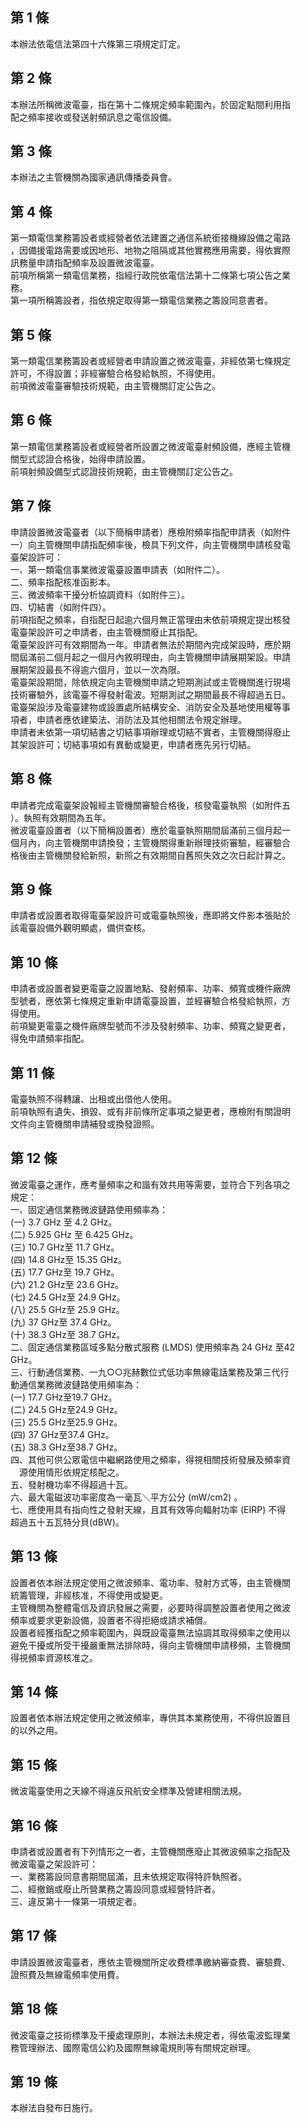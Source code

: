 第 1 條
-------
本辦法依電信法第四十六條第三項規定訂定。

第 2 條
-------
本辦法所稱微波電臺，指在第十二條規定頻率範圍內，於固定點間利用指  
配之頻率接收或發送射頻訊息之電信設備。

第 3 條
-------
本辦法之主管機關為國家通訊傳播委員會。

第 4 條
-------
第一類電信業務籌設者或經營者依法建置之通信系統銜接機線設備之電路  
，因備援電路需要或因地形、地物之阻隔或其他實務應用需要，得依實際  
訊務量申請指配頻率及設置微波電臺。  
前項所稱第一類電信業務，指經行政院依電信法第十二條第七項公告之業  
務。  
第一項所稱籌設者，指依規定取得第一類電信業務之籌設同意書者。

第 5 條
-------
第一類電信業務籌設者或經營者申請設置之微波電臺，非經依第七條規定  
許可，不得設置；非經審驗合格發給執照，不得使用。  
前項微波電臺審驗技術規範，由主管機關訂定公告之。

第 6 條
-------
第一類電信業務籌設者或經營者所設置之微波電臺射頻設備，應經主管機  
關型式認證合格後，始得申請設置。  
前項射頻設備型式認證技術規範，由主管機關訂定公告之。

第 7 條
-------
申請設置微波電臺者（以下簡稱申請者）應檢附頻率指配申請表（如附件  
一）向主管機關申請指配頻率後，檢具下列文件，向主管機關申請核發電  
臺架設許可：  
一、第一類電信事業微波電臺設置申請表（如附件二）。  
二、頻率指配核准函影本。  
三、微波頻率干擾分析協調資料（如附件三）。  
四、切結書（如附件四）。  
前項指配之頻率，自指配日起逾六個月無正當理由未依前項規定提出核發  
電臺架設許可之申請者，由主管機關廢止其指配。  
電臺架設許可有效期間為一年。申請者無法於期間內完成架設時，應於期  
間屆滿前二個月起之一個月內敘明理由，向主管機關申請展期架設。申請  
展期架設最長不得逾六個月，並以一次為限。  
電臺架設期間，除依規定向主管機關申請之短期測試或主管機關進行現場  
技術審驗外，該電臺不得發射電波。短期測試之期間最長不得超過五日。  
電臺架設涉及電臺建物或設置處所結構安全、消防安全及基地使用權等事  
項者，申請者應依建築法、消防法及其他相關法令規定辦理。  
申請者未依第一項切結書之切結事項辦理或切結不實者，主管機關得廢止  
其架設許可；切結事項如有異動或變更，申請者應先另行切結。

第 8 條
-------
申請者完成電臺架設報經主管機關審驗合格後，核發電臺執照（如附件五  
）。執照有效期間為五年。  
微波電臺設置者（以下簡稱設置者）應於電臺執照期間屆滿前三個月起一  
個月內，向主管機關申請換發；主管機關得重新辦理技術審驗，經審驗合  
格後由主管機關發給新照，新照之有效期間自舊照失效之次日起計算之。

第 9 條
-------
申請者或設置者取得電臺架設許可或電臺執照後，應即將文件影本張貼於  
該電臺設備外觀明顯處，備供查核。

第 10 條
--------
申請者或設置者變更電臺之設置地點、發射頻率、功率、頻寬或機件廠牌  
型號者，應依第七條規定重新申請電臺設置，並經審驗合格發給執照，方  
得使用。  
前項變更電臺之機件廠牌型號而不涉及發射頻率、功率、頻寬之變更者，  
得免申請頻率指配。

第 11 條
--------
電臺執照不得轉讓、出租或出借他人使用。  
前項執照有遺失、損毀、或有非前條所定事項之變更者，應檢附有關證明  
文件向主管機關申請補發或換發證照。

第 12 條
--------
微波電臺之運作，應考量頻率之和諧有效共用等需要，並符合下列各項之  
規定：  
一、固定通信業務微波鏈路使用頻率為：  
 (一) 3.7 GHz 至 4.2 GHz。  
 (二) 5.925 GHz 至 6.425 GHz。  
 (三) 10.7 GHz至 11.7 GHz。  
 (四) 14.8 GHz至 15.35 GHz。  
 (五) 17.7 GHz至 19.7 GHz。  
 (六) 21.2 GHz至 23.6 GHz。  
 (七) 24.5 GHz至 24.9 GHz。  
 (八) 25.5 GHz至 25.9 GHz。  
 (九) 37 GHz至 37.4 GHz。  
 (十) 38.3 GHz至 38.7 GHz。  
二、固定通信業務區域多點分散式服務 (LMDS) 使用頻率為 24 GHz 至42  
    GHz。  
三、行動通信業務、一九○○兆赫數位式低功率無線電話業務及第三代行  
    動通信業務微波鏈路使用頻率為：  
 (一) 17.7 GHz至19.7 GHz。  
 (二) 24.5 GHz至24.9 GHz。  
 (三) 25.5 GHz至25.9 GHz。  
 (四) 37 GHz至37.4 GHz。  
 (五) 38.3 GHz至38.7 GHz。  
四、其他可供公眾電信中繼網路使用之頻率，得視相關技術發展及頻率資  
   　源使用情形依規定核配之。  
五、發射機功率不得超過十瓦。  
六、最大電磁波功率密度為一毫瓦＼平方公分 (mW/cm2) 。  
七、應使用具有指向性之發射天線，且其有效等向輻射功率 (EIRP) 不得  
    超過五十五瓦特分貝(dBW)。

第 13 條
--------
設置者依本辦法規定使用之微波頻率、電功率、發射方式等，由主管機關  
統籌管理，非經核准，不得使用或變更。  
主管機關為整體電信及資訊發展之需要，必要時得調整設置者使用之微波  
頻率或要求更新設備，設置者不得拒絕或請求補償。  
設置者經獲指配之頻率範圍內，與既設電臺無法協調其取得頻率之使用以  
避免干擾或所受干擾嚴重無法排除時，得向主管機關申請移頻，主管機關  
得視頻率資源核准之。

第 14 條
--------
設置者依本辦法規定使用之微波頻率，專供其本業務使用，不得供設置目  
的以外之用。

第 15 條
--------
微波電臺使用之天線不得違反飛航安全標準及營建相關法規。

第 16 條
--------
申請者或設置者有下列情形之一者，主管機關應廢止其微波頻率之指配及  
微波電臺之架設許可：  
一、業務籌設同意書期間屆滿，且未依規定取得特許執照者。  
二、經撤銷或廢止所營業務之籌設同意或經營特許者。  
三、違反第十一條第一項規定者。

第 17 條
--------
申請設置微波電臺者，應依主管機關所定收費標準繳納審查費、審驗費、  
證照費及無線電頻率使用費。

第 18 條
--------
微波電臺之技術標準及干擾處理原則，本辦法未規定者，得依電波監理業  
務管理辦法、國際電信公約及國際無線電規則等有關規定辦理。

第 19 條
--------
本辦法自發布日施行。

